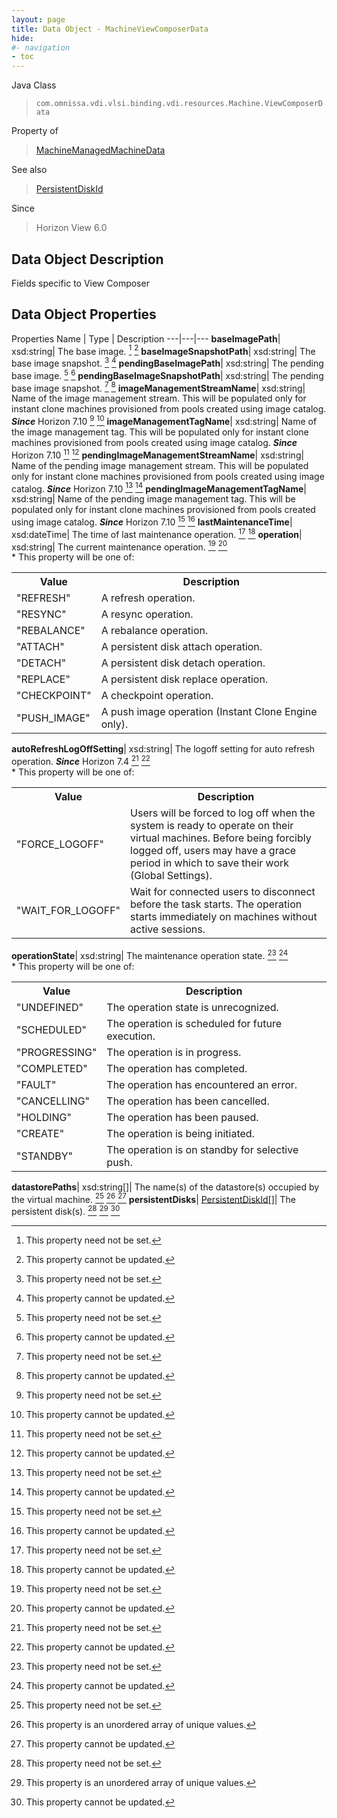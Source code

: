 ```yaml
---
layout: page
title: Data Object - MachineViewComposerData
hide:
#- navigation
- toc
---
```






Java Class
> `com.omnissa.vdi.vlsi.binding.vdi.resources.Machine.ViewComposerData`

Property of
> [MachineManagedMachineData](vdi.resources.Machine.ManagedMachineData.md#field_detail)

See also
> [PersistentDiskId](vdi.entity.PersistentDiskId.md)

Since
> Horizon View 6.0


## Data Object Description

Fields specific to View Composer

## Data Object Properties
Properties
Name |  Type |  Description
---|---|---
**baseImagePath**|  xsd:string|  The base image. [^1] [^2]
**baseImageSnapshotPath**|  xsd:string|  The base image snapshot. [^1] [^2]
**pendingBaseImagePath**|  xsd:string|  The pending base image. [^1] [^2]
**pendingBaseImageSnapshotPath**|  xsd:string|  The pending base image snapshot. [^1] [^2]
**imageManagementStreamName**|  xsd:string|  Name of the image management stream. This will be populated only for instant clone machines provisioned from pools created using image catalog.  **_Since_** Horizon 7.10 [^1] [^2]
**imageManagementTagName**|  xsd:string|  Name of the image management tag. This will be populated only for instant clone machines provisioned from pools created using image catalog.  **_Since_** Horizon 7.10 [^1] [^2]
**pendingImageManagementStreamName**|  xsd:string|  Name of the pending image management stream. This will be populated only for instant clone machines provisioned from pools created using image catalog.  **_Since_** Horizon 7.10 [^1] [^2]
**pendingImageManagementTagName**|  xsd:string|  Name of the pending image management tag. This will be populated only for instant clone machines provisioned from pools created using image catalog.  **_Since_** Horizon 7.10 [^1] [^2]
**lastMaintenanceTime**|  xsd:dateTime|  The time of last maintenance operation. [^1] [^2]
**operation**|  xsd:string|  The current maintenance operation. [^1] [^2] <br>* This property will be one of:<br><table><tr><th>Value</th><th>Description</th></tr><tr><td>"REFRESH"</td><td>A refresh operation.</td></tr><tr><td>"RESYNC"</td><td>A resync operation.</td></tr><tr><td>"REBALANCE"</td><td>A rebalance operation.</td></tr><tr><td>"ATTACH"</td><td>A persistent disk attach operation.</td></tr><tr><td>"DETACH"</td><td>A persistent disk detach operation.</td></tr><tr><td>"REPLACE"</td><td>A persistent disk replace operation.</td></tr><tr><td>"CHECKPOINT"</td><td>A checkpoint operation.</td></tr><tr><td>"PUSH_IMAGE"</td><td>A push image operation (Instant Clone Engine only).</td></tr></table>
**autoRefreshLogOffSetting**|  xsd:string|  The logoff setting for auto refresh operation.  **_Since_** Horizon 7.4 [^1] [^2] <br>* This property will be one of:<br><table><tr><th>Value</th><th>Description</th></tr><tr><td>"FORCE_LOGOFF"</td><td>Users will be forced to log off when the system is ready to operate on their virtual machines. Before being forcibly logged off, users may have a grace period in which to save their work (Global Settings).</td></tr><tr><td>"WAIT_FOR_LOGOFF"</td><td>Wait for connected users to disconnect before the task starts. The operation starts immediately on machines without active sessions.</td></tr></table>
**operationState**|  xsd:string|  The maintenance operation state. [^1] [^2] <br>* This property will be one of:<br><table><tr><th>Value</th><th>Description</th></tr><tr><td>"UNDEFINED"</td><td>The operation state is unrecognized.</td></tr><tr><td>"SCHEDULED"</td><td>The operation is scheduled for future execution.</td></tr><tr><td>"PROGRESSING"</td><td>The operation is in progress.</td></tr><tr><td>"COMPLETED"</td><td>The operation has completed.</td></tr><tr><td>"FAULT"</td><td>The operation has encountered an error.</td></tr><tr><td>"CANCELLING"</td><td>The operation has been cancelled.</td></tr><tr><td>"HOLDING"</td><td>The operation has been paused.</td></tr><tr><td>"CREATE"</td><td>The operation is being initiated.</td></tr><tr><td>"STANDBY"</td><td>The operation is on standby for selective push.</td></tr></table>
**datastorePaths**|  xsd:string[]|  The name(s) of the datastore(s) occupied by the virtual machine. [^1] [^14] [^2]
**persistentDisks**| [PersistentDiskId[]](vdi.entity.PersistentDiskId.md)|  The persistent disk(s). [^1] [^14] [^2]


 


[^1]: This property need not be set.
[^2]: This property cannot be updated.
[^14]: This property is an unordered array of unique values.